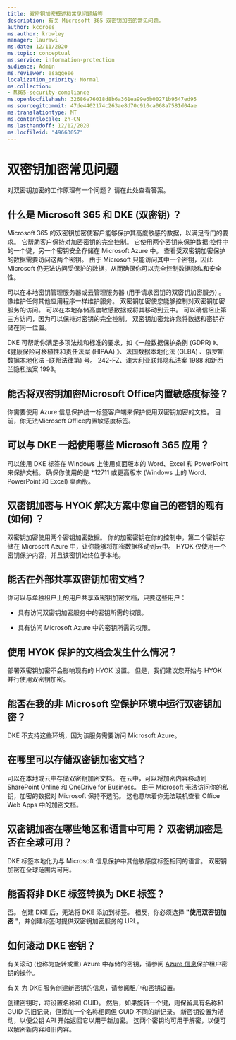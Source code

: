 ```yaml
---
title: 双密钥加密概述和常见问题解答
description: 有关 Microsoft 365 双密钥加密的常见问题。
author: kccross
ms.author: krowley
manager: laurawi
ms.date: 12/11/2020
ms.topic: conceptual
ms.service: information-protection
audience: Admin
ms.reviewer: esaggese
localization_priority: Normal
ms.collection:
- M365-security-compliance
ms.openlocfilehash: 32686e76018d8b6a361ea99e6b00271b9547ed95
ms.sourcegitcommit: 47de4402174c263ae8d70c910ca068a7581d04ae
ms.translationtype: MT
ms.contentlocale: zh-CN
ms.lasthandoff: 12/12/2020
ms.locfileid: "49663057"
---
```

# <a name="double-key-encryption-frequently-asked-questions"></a>双密钥加密常见问题

对双密钥加密的工作原理有一个问题？ 请在此处查看答案。

## <a name="what-is-double-key-encryption-for-microsoft-365-dke"></a>什么是 Microsoft 365 和 DKE (双密钥) ？

Microsoft 365 的双密钥加密使客户能够保护其高度敏感的数据，以满足专门的要求。 它帮助客户保持对加密密钥的完全控制。 它使用两个密钥来保护数据;控件中的一个键，另一个密钥安全存储在 Microsoft Azure 中。 查看受双密钥加密保护的数据需要访问这两个密钥。 由于 Microsoft 只能访问其中一个密钥，因此 Microsoft 仍无法访问受保护的数据，从而确保你可以完全控制数据隐私和安全性。  

可以在本地密钥管理服务器或云管理服务器 (用于请求密钥的双密钥加密服务) 。 像维护任何其他应用程序一样维护服务。 双密钥加密使您能够控制对双密钥加密服务的访问。 可以在本地存储高度敏感数据或将其移动到云中。 可以确信阻止第三方访问，因为可以保持对密钥的完全控制。 双密钥加密允许您将数据和密钥存储在同一位置。

DKE 可帮助你满足多项法规和标准的要求，如《一般数据保护条例 (GDPR) 》、《健康保险可移植性和责任法案 (HIPAA) 》、法国数据本地化法 (GLBA) 、俄罗斯数据本地化法 -联邦法律第) 号。 242-FZ、澳大利亚联邦隐私法案 1988 和新西兰隐私法案 1993。

## <a name="can-i-use-double-key-encryption-with-microsoft-office-built-in-sensitivity-labeling"></a>能否将双密钥加密Microsoft Office内置敏感度标签？

你需要使用 Azure 信息保护统一标签客户端来保护使用双密钥加密的文档。 目前，你无法Microsoft Office内置敏感度标签。

## <a name="what-microsoft-365-apps-can-i-use-with-dke"></a>可以与 DKE 一起使用哪些 Microsoft 365 应用？

可以使用 DKE 标签在 Windows 上使用桌面版本的 Word、Excel 和 PowerPoint 来保护文档。 确保你使用的是 *.12711 或更高版本 (Windows 上的 Word、PowerPoint 和 Excel) 桌面版。

## <a name="how-is-double-key-encryption-different-from-the-existing-hold-your-own-key-hyok-solution"></a>双密钥加密与 HYOK 解决方案中您自己的密钥的现有 (如何) ？

双密钥加密使用两个密钥加密数据。 你的加密密钥在你的控制中，第二个密钥存储在 Microsoft Azure 中，让你能够将加密数据移动到云中。 HYOK 仅使用一个密钥保护内容，并且该密钥始终位于本地。  

## <a name="can-double-key-encrypted-documents-be-shared-externally"></a>能否在外部共享双密钥加密文档？

你可以与单独租户上的用户共享双密钥加密文档，只要这些用户：

- 具有访问双密钥加密服务中的密钥所需的权限。

- 具有访问 Microsoft Azure 中的密钥所需的权限。

## <a name="what-happens-to-documents-that-are-protected-with-hyok"></a>使用 HYOK 保护的文档会发生什么情况？

部署双密钥加密不会影响现有的 HYOK 设置。 但是，我们建议您开始与 HYOK 并行使用双密钥加密。

## <a name="can-i-run-double-key-encryption-in-my-non-microsoft-air-gapped-environment"></a>能否在我的非 Microsoft 空保护环境中运行双密钥加密？

DKE 不支持这些环境，因为该服务需要访问 Microsoft Azure。

## <a name="where-can-i-store-double-key-encrypted-documents"></a>在哪里可以存储双密钥加密文档？

可以在本地或云中存储双密钥加密文档。 在云中，可以将加密内容移动到 SharePoint Online 和 OneDrive for Business。 由于 Microsoft 无法访问你的私钥，加密的数据对 Microsoft 保持不透明。 这也意味着你无法联机查看 Office Web Apps 中的加密文档。

## <a name="what-regions-and-languages-is-double-key-encryption-available-in-is-double-key-encryption-available-worldwide"></a>双密钥加密在哪些地区和语言中可用？ 双密钥加密是否在全球可用？

DKE 标签本地化为与 Microsoft 信息保护中其他敏感度标签相同的语言。 双密钥加密在全球范围内可用。

## <a name="can-i-convert-a-non-dke-label-to-a-dke-label"></a>能否将非 DKE 标签转换为 DKE 标签？

否。 创建 DKE 后，无法将 DKE 添加到标签。 相反，你必须选择 **"使用双密钥加密** "，并创建标签时提供双密钥加密服务的 URL。

## <a name="how-do-i-roll-my-dke-keys"></a>如何滚动 DKE 密钥？

有关滚动 (也称为旋转或重) Azure 中存储的密钥，请参阅 [Azure 信息](https://docs.microsoft.com/azure/information-protection/operations-customer-managed-tenant-key)保护租户密钥的操作。

有关 [为](double-key-encryption.md#tenant-and-key-settings) DKE 服务创建新密钥的信息，请参阅租户和密钥设置。

创建密钥时，将设置名称和 GUID。 然后，如果旋转一个键，则保留具有名称和 GUID 的旧记录，但添加一个名称相同但 GUID 不同的新记录。 新密钥设置为活动，以便公钥 API 开始返回它以用于新加密。 这两个密钥均可用于解密，以便可以解密新内容和旧内容。
